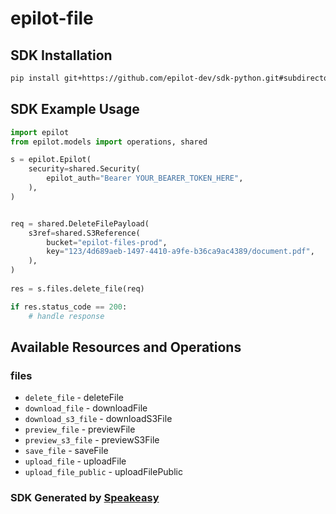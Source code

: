 # epilot-file

<!-- Start SDK Installation -->
## SDK Installation

```bash
pip install git+https://github.com/epilot-dev/sdk-python.git#subdirectory=file
```
<!-- End SDK Installation -->

## SDK Example Usage
<!-- Start SDK Example Usage -->
```python
import epilot
from epilot.models import operations, shared

s = epilot.Epilot(
    security=shared.Security(
        epilot_auth="Bearer YOUR_BEARER_TOKEN_HERE",
    ),
)


req = shared.DeleteFilePayload(
    s3ref=shared.S3Reference(
        bucket="epilot-files-prod",
        key="123/4d689aeb-1497-4410-a9fe-b36ca9ac4389/document.pdf",
    ),
)
    
res = s.files.delete_file(req)

if res.status_code == 200:
    # handle response
```
<!-- End SDK Example Usage -->

<!-- Start SDK Available Operations -->
## Available Resources and Operations


### files

* `delete_file` - deleteFile
* `download_file` - downloadFile
* `download_s3_file` - downloadS3File
* `preview_file` - previewFile
* `preview_s3_file` - previewS3File
* `save_file` - saveFile
* `upload_file` - uploadFile
* `upload_file_public` - uploadFilePublic
<!-- End SDK Available Operations -->

### SDK Generated by [Speakeasy](https://docs.speakeasyapi.dev/docs/using-speakeasy/client-sdks)
